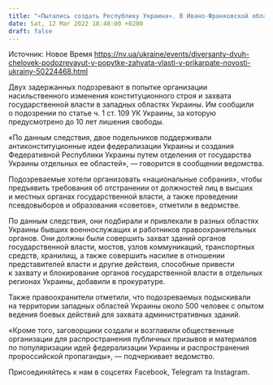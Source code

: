 ```yaml
---
title: "«Пытались создать Республику Украина». В Ивано-Франковской области двух человек подозревают в попытке захвата власти в регионе"
date: Sat, 12 Mar 2022 18:48:00 +0200
draft: false
---
```

Источник: Новое Время https://nv.ua/ukraine/events/diversanty-dvuh-chelovek-podozrevayut-v-popytke-zahvata-vlasti-v-prikarpate-novosti-ukrainy-50224468.html


Двух задержанных подозревают в попытке организации насильственного изменения конституционного строя и захвата государственной власти в западных областях Украины. Им сообщили о подозрении по статье ч. 1 ст. 109 УК Украины, за которую предусмотрено до 10 лет лишения свободы.

«По данным следствия, двое подельников поддерживали антиконституционные идеи федерализации Украины и создания Федеративной Республики Украины путем отделения от государства Украины отдельных ее областей», — говорится в сообщении ведомства.

Подозреваемые хотели организовать «национальные собрания», чтобы предъявить требования об отстранении от должностей лиц в высших и местных органах государственной власти, а также проведении псевдовыборов и образования «советов», отметили в ведомстве.

По данным следствия, они подбирали и привлекали в разных областях Украины бывших военнослужащих и работников правоохранительных органов. Они должны были совершить захват зданий органов государственной власти, мостов, узлов коммуникаций, транспортных средств, хранилищ, а также совершить насилие в отношении представителей власти и другие действия, способные привести к захвату и блокирование органов государственной власти в отдельных регионах Украины, добавили в прокуратуре.

Также правоохранители отметили, что подозреваемых подыскивали на территории западных областей Украины около 500 человек с опытом ведения боевых действий для захвата административных зданий.

«Кроме того, заговорщики создали и возглавили общественные организации для распространения публичных призывов и материалов по популяризации идей федерализации Украины и распространения пророссийской пропаганды», — подчеркивает ведомство.

Присоединяйтесь к нам в соцсетях Facebook, Telegram та Instagram.
